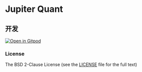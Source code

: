 # Jupiter Quant

## 开发
[![Open in Gitpod](https://gitpod.io/button/open-in-gitpod.svg)](https://gitpod.io/#https://github.com/kevinprotoss/jupiter-quant)

### License
The BSD 2-Clause License (see the [LICENSE](https://github.com/kevinprotoss/jupiter-quant/blob/master/LICENSE) file for the full text)
